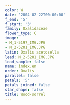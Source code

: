 ```yaml
---
color: W
date: '2004-02-22T00:00:00'
f_end: '5'
f_start: '3'
family: Oxalidaceae
flower_type: C
image:
- M_1-5197_IMG.JPG
- M_2-5201_IMG.JPG
latin: Oxalis acetosella
lead: M_2-5201_IMG.JPG
lead_sample: false
name: index.en
order: Oxalis
parallel: false
petals: '5'
petals_joined: false
star_shape: false
title: Wood-sorrel
---
```

